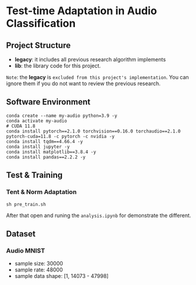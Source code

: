 # Test-time Adaptation in Audio Classification

## Project Structure
+ **legacy**: it includes all previous research algorithm implements
+ **lib**: the library code for this project.

`Note`: the **legacy** is `excluded from this project's implementation`. 
You can ignore them if you do not want to review the previous research.

## Software Environment
```shell
conda create --name my-audio python=3.9 -y 
conda activate my-audio
# CUDA 11.8
conda install pytorch==2.1.0 torchvision==0.16.0 torchaudio==2.1.0 pytorch-cuda=11.8 -c pytorch -c nvidia -y
conda install tqdm==4.66.4 -y
conda install jupyter -y
conda install matplotlib==3.8.4 -y
conda install pandas==2.2.2 -y 
```

## Test & Training
### Tent & Norm Adaptation
```shell
sh pre_train.sh
```
After that open and runing the `analysis.ipynb` for demonstrate the different.

## Dataset
### Audio MNIST
+ sample size: 30000
+ sample rate: 48000
+ sample data shape: [1, 14073 - 47998]
